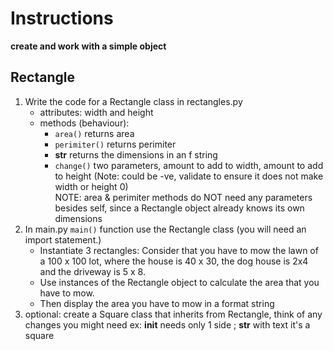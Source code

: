 # Instructions  

  **create and work with a simple object**

  ## Rectangle
  1. Write the code for a Rectangle class in rectangles.py
      * attributes: width and height
      * methods (behaviour):
        * `area()` returns area
        * `perimiter()` returns perimiter
        * __str__ returns  the dimensions in an f string
        * `change()` two parameters, amount to add to width, amount to add to height (Note: could be -ve, validate to ensure it does not make width or height 0)<br>
        NOTE: area & perimiter methods do NOT need any parameters besides self, since a Rectangle object already knows its own dimensions
  3. In main.py `main()` function use the Rectangle class  (you will need an import statement.)
     * Instantiate 3 rectangles:  Consider that you have to mow the lawn of a 100 x 100 lot, where the house is 40 x 30, the dog house is 2x4 and the driveway is 5 x 8.
     * Use instances of the Rectangle object to calculate the area that you have to mow.
     * Then display the area you have to mow in a format string
  3. optional: create a Square class that inherits from  Rectangle, think of any changes you might need ex: __init__  needs only 1 side ; __str__ with text it's a square